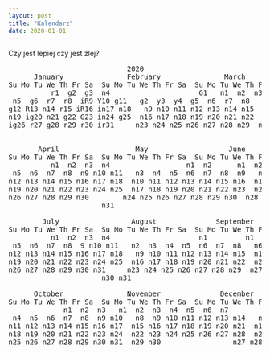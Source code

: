 ```yaml
---
layout: post
title: "Kalendarz"
date: 2020-01-01
---
```


Czy jest lepiej czy jest źlej?

<style>
.bad{background-color:red}
.uneasy{background-color:#ffaaaa}
.nice{background-color:green}
.quiteok{background-color:#aaffaa}
.uneasyandnice{background-image: linear-gradient(to bottom right, #ffaaaa 0%, #ffaaaa 50%, green 50%, green 100%);}
.happy{background-color:yellow}
.twoface{border: solid 1px black;}
</style>
<pre>
                            2020
      January               February               March
Su Mo Tu We Th Fr Sa  Su Mo Tu We Th Fr Sa  Su Mo Tu We Th Fr Sa
          r1  g2  g3  n4                     G1   n1  n2  n3  n4  n5  n6  n7
 n5  g6  r7  r8  iR9 Y10 g11   g2  y3  y4  g5  n6  r7  n8   n8  n9 n10 n11 n12 n13 n14
g12 R13 n14 r15 iR16 in17 n18   n9 n10 n11 n12 n13 n14 n15  n15 n16 n17 n18 n19 n20 n21
n19 ig20 n21 g22 G23 in24 g25  n16 n17 n18 n19 n20 n21 n22  n22 n23 n24 n25 n26 n27 n28
ig26 r27 g28 r29 r30 ir31     n23 n24 n25 n26 n27 n28 n29  n29 n30 n31


       April                  May                   June
Su Mo Tu We Th Fr Sa  Su Mo Tu We Th Fr Sa  Su Mo Tu We Th Fr Sa
          n1  n2  n3  n4                  n1  n2      n1  n2  n3  n4  n5  n6
 n5  n6  n7  n8  n9 n10 n11   n3  n4  n5  n6  n7  n8  n9   n7  n8  n9 n10 n11 n12 n13
n12 n13 n14 n15 n16 n17 n18  n10 n11 n12 n13 n14 n15 n16  n14 n15 n16 n17 n18 n19 n20
n19 n20 n21 n22 n23 n24 n25  n17 n18 n19 n20 n21 n22 n23  n21 n22 n23 n24 n25 n26 n27
n26 n27 n28 n29 n30        n24 n25 n26 n27 n28 n29 n30  n28 n29 n30
                      n31

        July                 August              September
Su Mo Tu We Th Fr Sa  Su Mo Tu We Th Fr Sa  Su Mo Tu We Th Fr Sa
          n1  n2  n3  n4                     n1         n1  n2  n3  n4  n5
 n5  n6  n7  n8  9 n10 n11   n2  n3  n4  n5  n6  n7  n8   n6  n7  n8  n9 n10 n11 n12
n12 n13 n14 n15 n16 n17 n18   n9 n10 n11 n12 n13 n14 n15  n13 n14 n15 n16 n17 n18 n19
n19 n20 n21 n22 n23 n24 n25  n16 n17 n18 n19 n20 n21 n22  n20 n21 n22 n23 n24 n25 n26
n26 n27 n28 n29 n30 n31     n23 n24 n25 n26 n27 n28 n29  n27 n28 n29 n30
                      n30 n31

      October               November              December
Su Mo Tu We Th Fr Sa  Su Mo Tu We Th Fr Sa  Su Mo Tu We Th Fr Sa
             n1  n2  n3   n1  n2  n3  n4  n5  n6  n7         n1  n2  n3  n4  n5
 n4  n5  n6  n7  n8  n9 n10   n8  n9 n10 n11 n12 n13 n14   n6  n7  n8  n9 n10 n11 n12
n11 n12 n13 n14 n15 n16 n17  n15 n16 n17 n18 n19 n20 n21  n13 n14 n15 n16 n17 n18 n19
n18 n19 n20 n21 n22 n23 n24  n22 n23 n24 n25 n26 n27 n28  n20 n21 n22 n23 n24 n25 n26
n25 n26 n27 n28 n29 n30 n31  n29 n30                 n27 n28 n29 n30 n31
</pre>
<script>
function colorize(txt, from, to) {
      var regex = new RegExp(from + "([a-zA-Z]*\\d+)", "g");
      return txt.replace(regex, '<span class="' + to + '">$1</span>');
}

var it = document.querySelectorAll('pre')[0].innerText;
it = colorize(it, "i", "twoface");
it = colorize(it, "n", "n");
it = colorize(it, "r", "uneasy");
it = colorize(it, "R", "bad");
it = colorize(it, "g", "nice");
it = colorize(it, "G", "quiteok");
it = colorize(it, "Y", "uneasyandnice");
it = colorize(it, "y", "happy");
document.querySelectorAll('pre')[0].innerHTML = it;
</script>
